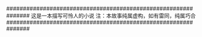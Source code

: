 ###############################################################
这是一本描写可怜人的小说
注：本故事纯属虚构，如有雷同，纯属巧合
###############################################################
